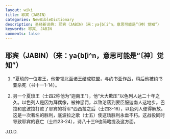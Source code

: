 ```yaml
---
layout: wiki
title: 耶宾（JABIN）
categories: NewBibleDictionary
description: 圣经新词典: 耶宾（JABIN）（来：ya{b[i^n，意思可能是“〔神〕觉知”）
keywords: 耶宾, JABIN
comments: false
---
```


## 耶宾（JABIN）（来：ya{b[i^n，意思可能是“〔神〕觉知”）

1. *夏琐的一位君王，他带领北面诸王结成联盟，与约书亚作战，稍后他被约书亚杀死（书十一1-14）。

2. 另一个夏琐王（士四2称他为“迦南王”），他“大大欺压”以色列人达二十年之久。以色列人是因为拜偶像，被神惩罚，以致沦落到要臣服迦南人这地步。巴拉和底波拉打败了耶宾的将军*西西拉之后（士四3-16），以色列人便得解放。这是一次著名的胜利，底波拉之歌（士五）使这场胜利永垂不朽。这战役同时导致耶宾的衰亡（士四23-24），诗八十三9也简略提及这方面。

J.D.D.








